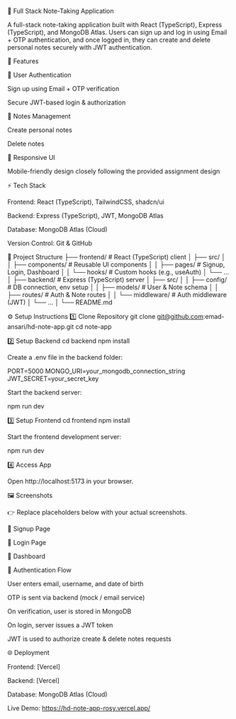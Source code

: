 📒 Full Stack Note-Taking Application

A full-stack note-taking application built with React (TypeScript), Express (TypeScript), and MongoDB Atlas.
Users can sign up and log in using Email + OTP authentication, and once logged in, they can create and delete personal notes securely with JWT authentication.

🚀 Features

🔐 User Authentication

Sign up using Email + OTP verification

Secure JWT-based login & authorization

📝 Notes Management

Create personal notes

Delete notes

📱 Responsive UI

Mobile-friendly design closely following the provided assignment design

⚡ Tech Stack

Frontend: React (TypeScript), TailwindCSS, shadcn/ui

Backend: Express (TypeScript), JWT, MongoDB Atlas

Database: MongoDB Atlas (Cloud)

Version Control: Git & GitHub

📂 Project Structure
├── frontend/          # React (TypeScript) client
│   ├── src/
│   │   ├── components/ # Reusable UI components
│   │   ├── pages/      # Signup, Login, Dashboard
│   │   └── hooks/      # Custom hooks (e.g., useAuth)
│   └── ...
│
├── backend/           # Express (TypeScript) server
│   ├── src/
│   │   ├── config/     # DB connection, env setup
│   │   ├── models/     # User & Note schema
│   │   ├── routes/     # Auth & Note routes
│   │   └── middleware/ # Auth middleware (JWT)
│   └── ...
│
└── README.md

⚙️ Setup Instructions
1️⃣ Clone Repository
git clone git@github.com:emad-ansari/hd-note-app.git
cd note-app

2️⃣ Setup Backend
cd backend
npm install


Create a .env file in the backend folder:

PORT=5000
MONGO_URI=your_mongodb_connection_string
JWT_SECRET=your_secret_key


Start the backend server:

npm run dev

3️⃣ Setup Frontend
cd frontend
npm install


Start the frontend development server:

npm run dev

4️⃣ Access App

Open http://localhost:5173
 in your browser.

🖼️ Screenshots

👉 Replace placeholders below with your actual screenshots.

🔹 Signup Page

🔹 Login Page

🔹 Dashboard

🔑 Authentication Flow

User enters email, username, and date of birth

OTP is sent via backend (mock / email service)

On verification, user is stored in MongoDB

On login, server issues a JWT token

JWT is used to authorize create & delete notes requests

🌐 Deployment

Frontend: [Vercel]

Backend: [Vercel]

Database: MongoDB Atlas (Cloud)

Live Demo: https://hd-note-app-rosy.vercel.app/